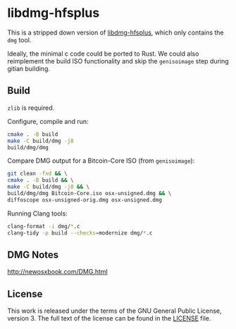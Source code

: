 # libdmg-hfsplus

This is a stripped down version of [libdmg-hfsplus](https://github.com/planetbeing/libdmg-hfsplus), which only contains the `dmg` tool.

Ideally, the minimal c code could be ported to Rust. We could also
reimplement the build ISO functionality and skip the `genisoimage`
step during gitian building.

## Build

`zlib` is required.

Configure, compile and run:
```bash
cmake . -B build
make -C build/dmg -j8
build/dmg/dmg
```

Compare DMG output for a Bitcoin-Core ISO (from `genisoimage`):
```bash
git clean -fxd && \
cmake . -B build && \
make -C build/dmg -j8 && \
build/dmg/dmg Bitcoin-Core.iso osx-unsigned.dmg && \
diffoscope osx-unsigned-orig.dmg osx-unsigned.dmg
```

Running Clang tools:
```bash
clang-format -i dmg/*.c
clang-tidy -p build --checks=modernize dmg/*.c
```

## DMG Notes

http://newosxbook.com/DMG.html

## License

This work is released under the terms of the GNU General Public License,
version 3. The full text of the license can be found in the [LICENSE](LICENSE) file.
